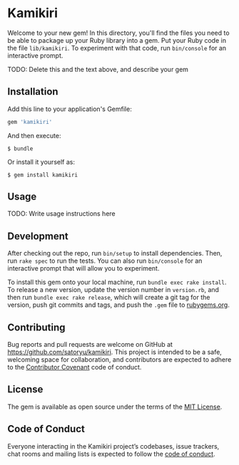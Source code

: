 # Kamikiri

Welcome to your new gem! In this directory, you'll find the files you need to be able to package up your Ruby library into a gem. Put your Ruby code in the file `lib/kamikiri`. To experiment with that code, run `bin/console` for an interactive prompt.

TODO: Delete this and the text above, and describe your gem

## Installation

Add this line to your application's Gemfile:

```ruby
gem 'kamikiri'
```

And then execute:

    $ bundle

Or install it yourself as:

    $ gem install kamikiri

## Usage

TODO: Write usage instructions here

## Development

After checking out the repo, run `bin/setup` to install dependencies. Then, run `rake spec` to run the tests. You can also run `bin/console` for an interactive prompt that will allow you to experiment.

To install this gem onto your local machine, run `bundle exec rake install`. To release a new version, update the version number in `version.rb`, and then run `bundle exec rake release`, which will create a git tag for the version, push git commits and tags, and push the `.gem` file to [rubygems.org](https://rubygems.org).

## Contributing

Bug reports and pull requests are welcome on GitHub at https://github.com/satoryu/kamikiri. This project is intended to be a safe, welcoming space for collaboration, and contributors are expected to adhere to the [Contributor Covenant](http://contributor-covenant.org) code of conduct.

## License

The gem is available as open source under the terms of the [MIT License](https://opensource.org/licenses/MIT).

## Code of Conduct

Everyone interacting in the Kamikiri project’s codebases, issue trackers, chat rooms and mailing lists is expected to follow the [code of conduct](https://github.com/satoryu/kamikiri/blob/master/CODE_OF_CONDUCT.md).

